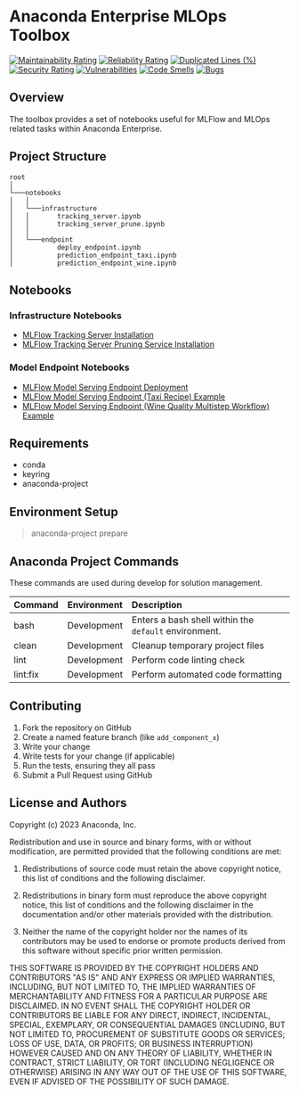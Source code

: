 #  Anaconda Enterprise MLOps Toolbox

[![Maintainability Rating](https://sonarcloud.io/api/project_badges/measure?project=shapeandshare_anaconda.enterprise.mlops.toolbox&metric=sqale_rating)](https://sonarcloud.io/summary/new_code?id=shapeandshare_anaconda.enterprise.mlops.toolbox)
[![Reliability Rating](https://sonarcloud.io/api/project_badges/measure?project=shapeandshare_anaconda.enterprise.mlops.toolbox&metric=reliability_rating)](https://sonarcloud.io/summary/new_code?id=shapeandshare_anaconda.enterprise.mlops.toolbox)
[![Duplicated Lines (%)](https://sonarcloud.io/api/project_badges/measure?project=shapeandshare_anaconda.enterprise.mlops.toolbox&metric=duplicated_lines_density)](https://sonarcloud.io/summary/new_code?id=shapeandshare_anaconda.enterprise.mlops.toolbox)
[![Security Rating](https://sonarcloud.io/api/project_badges/measure?project=shapeandshare_anaconda.enterprise.mlops.toolbox&metric=security_rating)](https://sonarcloud.io/summary/new_code?id=shapeandshare_anaconda.enterprise.mlops.toolbox)
[![Vulnerabilities](https://sonarcloud.io/api/project_badges/measure?project=shapeandshare_anaconda.enterprise.mlops.toolbox&metric=vulnerabilities)](https://sonarcloud.io/summary/new_code?id=shapeandshare_anaconda.enterprise.mlops.toolbox)
[![Code Smells](https://sonarcloud.io/api/project_badges/measure?project=shapeandshare_anaconda.enterprise.mlops.toolbox&metric=code_smells)](https://sonarcloud.io/summary/new_code?id=shapeandshare_anaconda.enterprise.mlops.toolbox)
[![Bugs](https://sonarcloud.io/api/project_badges/measure?project=shapeandshare_anaconda.enterprise.mlops.toolbox&metric=bugs)](https://sonarcloud.io/summary/new_code?id=shapeandshare_anaconda.enterprise.mlops.toolbox)

## Overview

The toolbox provides a set of notebooks useful for MLFlow and MLOps related tasks within Anaconda Enterprise.

## Project Structure

```
root
│
└───notebooks
│   │
│   └───infrastructure
│   │       tracking_server.ipynb
│   │       tracking_server_prune.ipynb
│   │       
│   └───endpoint
│           deploy_endpoint.ipynb
│           prediction_endpoint_taxi.ipynb       
│           prediction_endpoint_wine.ipynb       
```

## Notebooks

### Infrastructure Notebooks

* [MLFlow Tracking Server Installation](notebooks/infrastructure/tracking_server.ipynb)
* [MLFlow Tracking Server Pruning Service Installation](notebooks/infrastructure/tracking_server_prune.ipynb)

### Model Endpoint Notebooks
* [MLFlow Model Serving Endpoint Deployment](notebooks/endpoint/endpoint_deploy.ipynb)
* [MLFlow Model Serving Endpoint (Taxi Recipe) Example](notebooks/endpoint/endpoint_prediction_taxi.ipynb)
* [MLFlow Model Serving Endpoint (Wine Quality Multistep Workflow) Example](notebooks/endpoint/endpoint_prediction_wine.ipynb)

## Requirements

* conda
* keyring
* anaconda-project

## Environment Setup

> anaconda-project prepare

## Anaconda Project Commands

These commands are used during develop for solution management.

| Command          | Environment  | Description                                           |
|------------------|--------------|:------------------------------------------------------|
| bash             | Development  | Enters a bash shell within the `default` environment. |
| clean            | Development  | Cleanup temporary project files                       |
| lint             | Development  | Perform code linting check                            |
| lint:fix         | Development  | Perform automated code formatting                     |

## Contributing

1. Fork the repository on GitHub
2. Create a named feature branch (like `add_component_x`)
3. Write your change
4. Write tests for your change (if applicable)
5. Run the tests, ensuring they all pass
6. Submit a Pull Request using GitHub

## License and Authors

Copyright (c) 2023 Anaconda, Inc.

Redistribution and use in source and binary forms, with or without
modification, are permitted provided that the following conditions are
met:

1. Redistributions of source code must retain the above copyright
notice, this list of conditions and the following disclaimer.

2. Redistributions in binary form must reproduce the above copyright
notice, this list of conditions and the following disclaimer in the
documentation and/or other materials provided with the distribution.

3. Neither the name of the copyright holder nor the names of its
contributors may be used to endorse or promote products derived from
this software without specific prior written permission.

THIS SOFTWARE IS PROVIDED BY THE COPYRIGHT HOLDERS AND CONTRIBUTORS "AS
IS" AND ANY EXPRESS OR IMPLIED WARRANTIES, INCLUDING, BUT NOT LIMITED
TO, THE IMPLIED WARRANTIES OF MERCHANTABILITY AND FITNESS FOR A
PARTICULAR PURPOSE ARE DISCLAIMED. IN NO EVENT SHALL THE COPYRIGHT
HOLDER OR CONTRIBUTORS BE LIABLE FOR ANY DIRECT, INDIRECT, INCIDENTAL,
SPECIAL, EXEMPLARY, OR CONSEQUENTIAL DAMAGES (INCLUDING, BUT NOT LIMITED
TO, PROCUREMENT OF SUBSTITUTE GOODS OR SERVICES; LOSS OF USE, DATA, OR
PROFITS; OR BUSINESS INTERRUPTION) HOWEVER CAUSED AND ON ANY THEORY OF
LIABILITY, WHETHER IN CONTRACT, STRICT LIABILITY, OR TORT (INCLUDING
NEGLIGENCE OR OTHERWISE) ARISING IN ANY WAY OUT OF THE USE OF THIS
SOFTWARE, EVEN IF ADVISED OF THE POSSIBILITY OF SUCH DAMAGE.

